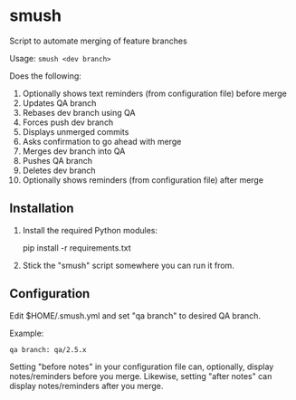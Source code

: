 smush
=====

Script to automate merging of feature branches

Usage: `smush <dev branch>`

Does the following:

1. Optionally shows text reminders (from configuration file) before merge
2. Updates QA branch
3. Rebases dev branch using QA
4. Forces push dev branch
5. Displays unmerged commits
6. Asks confirmation to go ahead with merge
7. Merges dev branch into QA
8. Pushes QA branch
9. Deletes dev branch
10. Optionally shows reminders (from configuration file) after merge

Installation
------------

1. Install the required Python modules:

    pip install -r requirements.txt

2. Stick the "smush" script somewhere you can run it from.

Configuration
-------------

Edit $HOME/.smush.yml and set "qa branch" to desired QA branch.

Example:

    qa branch: qa/2.5.x

Setting "before notes" in your configuration file can, optionally, display
notes/reminders before you merge. Likewise, setting "after notes" can display
notes/reminders after you merge.
